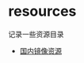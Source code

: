 # resources
记录一些资源目录

- [国内镜像资源](https://github.com/f1ybird/resources/blob/master/%E5%9B%BD%E5%86%85%E9%95%9C%E5%83%8F%E8%B5%84%E6%BA%90)
